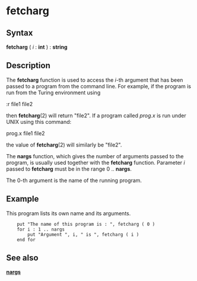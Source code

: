 
# fetcharg

## Syntax
**fetcharg** ( _i_ : **int** ) : **string**

## Description
The **fetcharg** function is used to access the _i_-th argument that has been passed to a program from the command line. For example, if the program is run from the Turing environment using


:r file1 file2


then **fetcharg**(2) will return "file2". If a program called _prog.x_ is run under UNIX using this command:


prog.x file1 file2


the value of **fetcharg**(2) will similarly be "file2".

The **nargs** function, which gives the number of arguments passed to the program, is usually used together with the **fetcharg** function. Parameter _i_ passed to **fetcharg** must be in the range 0 .. **nargs**.

The 0-th argument is the name of the running program.


## Example
This program lists its own name and its arguments.

        put "The name of this program is : ", fetcharg ( 0 )
        for i : 1 .. nargs
            put "Argument ", i, " is ", fetcharg ( i )
        end for
## See also
**[nargs](nargs.html)**

